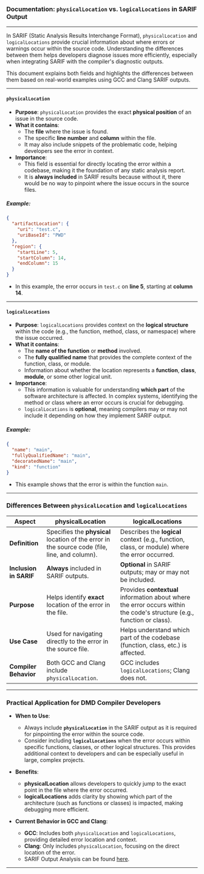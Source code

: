 ### Documentation: `physicalLocation` vs. `logicalLocations` in SARIF Output

---

In SARIF (Static Analysis Results Interchange Format), `physicalLocation` and `logicalLocations` provide crucial information about where errors or warnings occur within the source code. Understanding the differences between them helps developers diagnose issues more efficiently, especially when integrating SARIF with the compiler's diagnostic outputs.

This document explains both fields and highlights the differences between them based on real-world examples using GCC and Clang SARIF outputs.

---

#### `physicalLocation`

- **Purpose**: `physicalLocation` provides the exact **physical position** of an issue in the source code.
- **What it contains**:
  - The **file** where the issue is found.
  - The specific **line number** and **column** within the file.
  - It may also include snippets of the problematic code, helping developers see the error in context.
- **Importance**:
  - This field is essential for directly locating the error within a codebase, making it the foundation of any static analysis report.
  - It is **always included** in SARIF results because without it, there would be no way to pinpoint where the issue occurs in the source files.

##### Example:

```json
{
  "artifactLocation": {
    "uri": "test.c",
    "uriBaseId": "PWD"
  },
  "region": {
    "startLine": 5,
    "startColumn": 14,
    "endColumn": 15
  }
}
```

- In this example, the error occurs in `test.c` on **line 5**, starting at **column 14**.

---

#### `logicalLocations`

- **Purpose**: `logicalLocations` provides context on the **logical structure** within the code (e.g., the function, method, class, or namespace) where the issue occurred.
- **What it contains**:
  - The **name of the function** or **method** involved.
  - The **fully qualified name** that provides the complete context of the function, class, or module.
  - Information about whether the location represents a **function**, **class**, **module**, or some other logical unit.
- **Importance**:
  - This information is valuable for understanding **which part** of the software architecture is affected. In complex systems, identifying the method or class where an error occurs is crucial for debugging.
  - `logicalLocations` is **optional**, meaning compilers may or may not include it depending on how they implement SARIF output.

##### Example:

```json
{
  "name": "main",
  "fullyQualifiedName": "main",
  "decoratedName": "main",
  "kind": "function"
}
```

- This example shows that the error is within the function `main`.

---

### Differences Between `physicalLocation` and `logicalLocations`

| **Aspect**             | **physicalLocation**                                                                          | **logicalLocations**                                                                                                    |
| ---------------------- | --------------------------------------------------------------------------------------------- | ----------------------------------------------------------------------------------------------------------------------- |
| **Definition**         | Specifies the **physical** location of the error in the source code (file, line, and column). | Describes the **logical** context (e.g., function, class, or module) where the error occurred.                          |
| **Inclusion in SARIF** | **Always** included in SARIF outputs.                                                         | **Optional** in SARIF outputs; may or may not be included.                                                              |
| **Purpose**            | Helps identify **exact** location of the error in the file.                                   | Provides **contextual** information about where the error occurs within the code's structure (e.g., function or class). |
| **Use Case**           | Used for navigating directly to the error in the source file.                                 | Helps understand which part of the codebase (function, class, etc.) is affected.                                        |
| **Compiler Behavior**  | Both GCC and Clang include `physicalLocation`.                                                | GCC includes `logicalLocations`; Clang does not.                                                                        |

---

### Practical Application for DMD Compiler Developers

- **When to Use**:
  - Always include **`physicalLocation`** in the SARIF output as it is required for pinpointing the error within the source code.
  - Consider including **`logicalLocations`** when the error occurs within specific functions, classes, or other logical structures. This provides additional context to developers and can be especially useful in large, complex projects.
- **Benefits**:

  - **physicalLocation** allows developers to quickly jump to the exact point in the file where the error occurred.
  - **logicalLocations** adds clarity by showing which part of the architecture (such as functions or classes) is impacted, making debugging more efficient.

- **Current Behavior in GCC and Clang**:
  - **GCC**: Includes both `physicalLocation` and `logicalLocations`, providing detailed error location and context.
  - **Clang**: Only includes `physicalLocation`, focusing on the direct location of the error.
  - SARIF Output Analysis can be found [here](https://docs.google.com/document/d/1Hl0Zbmr93XpapSubd8tLOIIunNfsBFM-DJjWj0BoaJ4/edit?usp=sharing).

---
